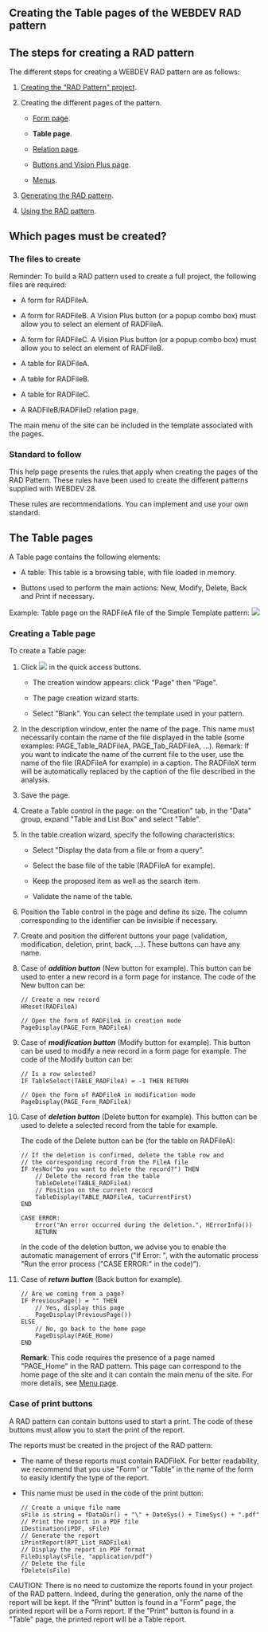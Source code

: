 


## Creating the Table pages of the WEBDEV RAD pattern
			



<a name="NOTE1"></a>
<a name="NOTE1_1"></a>


## The steps for creating a RAD pattern
<a name="the_steps_for_creating_rad_pattern_ELTTEXTE000212"></a>
The different steps for creating a WEBDEV RAD pattern are as follows:

1. [Creating the "RAD Pattern" project](../Editeurs/2031021.md).

2. Creating the different pages of the pattern.

	- [Form page](../Editeurs/2031031.md).

	- **Table page**.

	- [Relation page](../Editeurs/2031033.md).

	- [Buttons and Vision Plus page](../Editeurs/2031035.md).

	- [Menus](../Editeurs/2031034.md).




3. [Generating the RAD pattern](../Editeurs/2031023.md).

4. [Using the RAD pattern](../Editeurs/2031024.md).




<a name="NOTE2"></a>
<a name="NOTE2_1"></a>


## Which pages must be created?
<a name="which_pages_must_created_ELTTEXTE000236"></a>


### The files to create
<a name="the_files_create_ELTPARAGRAPHE000043"></a>

Reminder: To build a RAD pattern used to create a full project, the following files are required:

- A form for RADFileA.

- A form for RADFileB. A Vision Plus button (or a popup combo box) must allow you to select an element of RADFileA.

- A form for RADFileC. A Vision Plus button (or a popup combo box) must allow you to select an element of RADFileB.

- A table for RADFileA.

- A table for RADFileB.

- A table for RADFileC.

- A RADFileB/RADFileD relation page.




The main menu of the site can be included in the template associated with the pages.
<a name="NOTE2_2"></a>


### Standard to follow
<a name="standard_follow_ELTPARAGRAPHE000060"></a>

This help page presents the rules that apply when creating the pages of the RAD Pattern. These rules have been used to create the different patterns supplied with WEBDEV 28.

These rules are recommendations. You can implement and use your own standard.

<a name="NOTE3"></a>
<a name="NOTE3_1"></a>


## The Table pages
<a name="the_table_pages_ELTTEXTE000266"></a>
A Table page contains the following elements:

- A table: This table is a browsing table, with file loaded in memory.

- Buttons used to perform the main actions: New, Modify, Delete, Back and Print if necessary.




Example: Table page on the RADFileA file of the Simple Template pattern: ![](https://doc.pcsoft.fr/en-US/images/image.awp?langid=3&name=Pattern_RAD_WWTable.gif)

<a name="NOTE3_2"></a>


### Creating a Table page
<a name="creating_table_page_ELTPARAGRAPHE000084"></a>

To create a Table page: 

1. Click ![](https://doc.pcsoft.fr/en-US/images/image.awp?langid=3&name=ico_nouveau.gif)
 in the quick access buttons. 

	- The creation window appears: click "Page" then "Page".

	- The page creation wizard starts.

	- Select "Blank". You can select the template used in your pattern.




2. In the description window, enter the name of the page. This name must necessarily contain the name of the file displayed in the table (some examples: PAGE_Table_RADFileA, PAGE_Tab_RADFileA, ...).
	Remark: If you want to indicate the name of the current file to the user, use the name of the file (RADFileA for example) in a caption. The RADFileX term will be automatically replaced by the caption of the file described in the analysis.

3. Save the page.

4. Create a Table control in the page: on the "Creation" tab, in the "Data" group, expand "Table and List Box" and select "Table".

5. In the table creation wizard, specify the following characteristics:

	- Select "Display the data from a file or from a query".

	- Select the base file of the table (RADFileA for example).

	- Keep the proposed item as well as the search item.

	- Validate the name of the table.




6. Position the Table control in the page and define its size. The column corresponding to the identifier can be invisible if necessary.

7. Create and position the different buttons your page (validation, modification, deletion, print, back, ...). These buttons can have any name.

8. Case of ***addition button*** (New button for example).
	This button can be used to enter a new record in a form page for instance. The code of the New button can be:
	
	```wl
	// Create a new record 
	HReset(RADFileA) 
	
	// Open the form of RADFileA in creation mode 
	PageDisplay(PAGE_Form_RADFileA)
	```


9. Case of ***modification button*** (Modify button for example).
	This button can be used to modify a new record in a form page for example. The code of the Modify button can be: 
	
	```wl
	// Is a row selected? 
	IF TableSelect(TABLE_RADFileA) = -1 THEN RETURN 
	
	// Open the form of RADFileA in modification mode 
	PageDisplay(PAGE_Form_RADFileA)
	```


10. Case of ***deletion button*** (Delete button for example).
	This button can be used to delete a selected record from the table for example. 
	
	The code of the Delete button can be (for the table on RADFileA): 
	
	```wl
	// If the deletion is confirmed, delete the table row and
	// the corresponding record from the FileA file
	IF YesNo("Do you want to delete the record?") THEN 
		// Delete the record from the table
		TableDelete(TABLE_RADFileA) 
		// Position on the current record
		TableDisplay(TABLE_RADFileA, taCurrentFirst)
	END
	
	CASE ERROR:
		Error("An error occurred during the deletion.", HErrorInfo())
		RETURN
	```

	In the code of the deletion button, we advise you to enable the automatic management of errors ("If Error: ", with the automatic process "Run the error process ("CASE ERROR:" in the code)").

11. Case of ***return button*** (Back button for example).  
	
	```wl
	// Are we coming from a page?
	IF PreviousPage() = "" THEN
		// Yes, display this page
		PageDisplay(PreviousPage())
	ELSE
		// No, go back to the home page
		PageDisplay(PAGE_Home) 
	END
	```

	**Remark**: This code requires the presence of a page named "PAGE_Home" in the RAD pattern. This page can correspond to the home page of the site and it can contain the main menu of the site. For more details, see [Menu page](../Editeurs/2031034.md).



<a name="NOTE3_3"></a>


### Case of print buttons
<a name="case_print_buttons_ELTPARAGRAPHE000152"></a>

A RAD pattern can contain buttons used to start a print. The code of these buttons must allow you to start the print of the report.

The reports must be created in the project of the RAD pattern:

- The name of these reports must contain RADFileX. For better readability, we recommend that you use "Form" or "Table" in the name of the form to easily identify the type of the report.

- This name must be used in the code of the print button:
	
	```wl
	// Create a unique file name
	sFile is string = fDataDir() + "\" + DateSys() + TimeSys() + ".pdf"
	// Print the report in a PDF file
	iDestination(iPDF, sFile)
	// Generate the report
	iPrintReport(RPT_List_RADFileA)
	// Display the report in PDF format
	FileDisplay(sFile, "application/pdf")
	// Delete the file
	fDelete(sFile)
	```



CAUTION: There is no need to customize the reports found in your project of the RAD pattern. Indeed, during the generation, only the name of the report will be kept. If the "Print" button is found in a "Form" page, the printed report will be a Form report. If the "Print" button is found in a "Table" page, the printed report will be a Table report.


